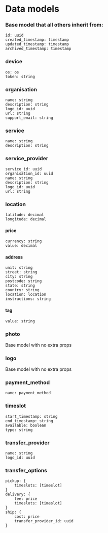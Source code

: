 # Data models

### Base model that all others inherit from:

```
id: uuid
created_timestamp: timestamp
updated_timestamp: timestamp
archived_timestamp: timestamp
```

### device

```
os: os
token: string
```

### organisation

```
name: string
description: string
logo_id: uuid
url: string
support_email: string
```

### service

```
name: string
description: string
```

### service_provider

```
service_id: uuid
organisation_id: uuid
name: string
description: string
logo_id: uuid
url: string
```

### location

```
latitude: decimal
longitude: decimal
```

#### price

```
currency: string
value: decimal
```

#### address

```
unit: string
street: string
city: string
postcode: string
state: string
country: string
location: location
instructions: string
```

#### tag

```
value: string
```

### photo

Base model with no extra props

### logo

Base model with no extra props

### payment_method

```
name: payment_method
```

### timeslot

```
start_timestamp: string
end_timestamp: string
available: boolean
type: string
```

### transfer_provider

```
name: string
logo_id: uuid
```

### transfer_options

```
pickup: {
    timeslots: [timeslot]
}
delivery: {
    fee: price
    timeslots: [timeslot]
}
ship: {
    cost: price
    transfer_provider_id: uuid
}
```
